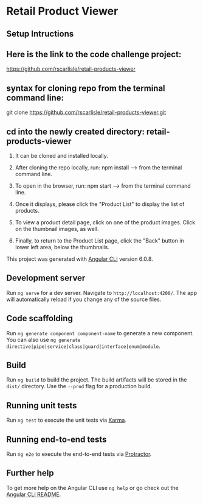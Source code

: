# Retail Product Viewer

## Setup Intructions

## Here is the link to the code challenge project:

https://github.com/rscarlisle/retail-products-viewer

## syntax for cloning repo from the terminal command line: 

git clone https://github.com/rscarlisle/retail-products-viewer.git

## cd into the newly created directory: retail-products-viewer

1) It can be cloned and installed locally.

2) After cloning the repo locally, run: npm install --> from the terminal command line.

3) To open in the browser, run: npm start --> from the terminal command line.

4) Once it displays, please click the "Product List" to display the list of products.

5) To view a product detail page, click on one of the product images. Click on the thumbnail images, as well.

6) Finally, to return to the Product List page, click the "Back" button in lower left area, below the thumbnails. 


This project was generated with [Angular CLI](https://github.com/angular/angular-cli) version 6.0.8.

## Development server

Run `ng serve` for a dev server. Navigate to `http://localhost:4200/`. The app will automatically reload if you change any of the source files.

## Code scaffolding

Run `ng generate component component-name` to generate a new component. You can also use `ng generate directive|pipe|service|class|guard|interface|enum|module`.

## Build

Run `ng build` to build the project. The build artifacts will be stored in the `dist/` directory. Use the `--prod` flag for a production build.

## Running unit tests

Run `ng test` to execute the unit tests via [Karma](https://karma-runner.github.io).

## Running end-to-end tests

Run `ng e2e` to execute the end-to-end tests via [Protractor](http://www.protractortest.org/).

## Further help

To get more help on the Angular CLI use `ng help` or go check out the [Angular CLI README](https://github.com/angular/angular-cli/blob/master/README.md).
